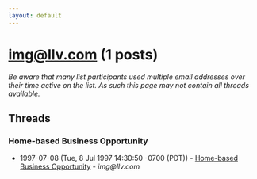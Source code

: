 ```yaml
---
layout: default
---
```


# img@llv.com (1 posts)

_Be aware that many list participants used multiple email addresses over their time active on the list. As such this page may not contain all threads available._

## Threads

### Home-based Business Opportunity
+ 1997-07-08 (Tue, 8 Jul 1997 14:30:50 -0700 (PDT)) - [Home-based Business Opportunity](/archive/1997/07/a8114b448114316de1b5f913b91c41b650d702b7b2179c2ee7c53f6c38944968) - _img@llv.com_

